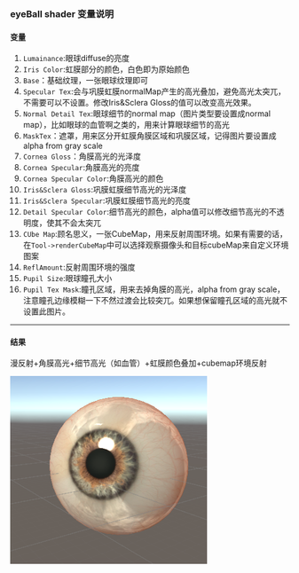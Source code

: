 ### eyeBall shader 变量说明

#### 变量
1. `Lumainance`:眼球diffuse的亮度
2. `Iris Color`:虹膜部分的颜色，白色即为原始颜色
3. `Base`：基础纹理，一张眼球纹理即可
4. `Specular Tex`:会与巩膜虹膜normalMap产生的高光叠加，避免高光太突兀，不需要可以不设置。修改Iris&Sclera Gloss的值可以改变高光效果。
5. `Normal Detail Tex`:眼球细节的normal map（图片类型要设置成normal map），比如眼球的血管啊之类的，用来计算眼球细节的高光
6. `MaskTex`：遮罩，用来区分开虹膜角膜区域和巩膜区域，记得图片要设置成alpha from gray scale
7. `Cornea Gloss`：角膜高光的光泽度
8. `Cornea Specular`:角膜高光的亮度
9. `Cornea Specular Color`:角膜高光的颜色
10. `Iris&Sclera Gloss`:巩膜虹膜细节高光的光泽度
11.  `Iris&Sclera Specular`:巩膜虹膜细节高光的亮度
12.  `Detail Specular Color`:细节高光的颜色，alpha值可以修改细节高光的不透明度，使其不会太突兀
13.  `CUbe Map`:顾名思义，一张CubeMap，用来反射周围环境。如果有需要的话，在`Tool->renderCubeMap`中可以选择观察摄像头和目标cubeMap来自定义环境图案
14.  `ReflAmount`:反射周围环境的强度
15.  `Pupil Size`:眼球瞳孔大小
16. `Pupil Tex Mask`:瞳孔区域，用来去掉角膜的高光，alpha from gray scale，注意瞳孔边缘模糊一下不然过渡会比较突兀。如果想保留瞳孔区域的高光就不设置此图片。

-------------------------------------
#### 结果
漫反射+角膜高光+细节高光（如血管）+虹膜颜色叠加+cubemap环境反射

![result](https://github.com/AcccGO/Unity/blob/UnityShader/Human/Eye/demo.png)
